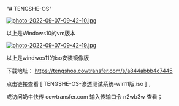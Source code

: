 "# TENGSHE-OS" 

[![photo-2022-09-07-09-42-10.jpg](https://i.postimg.cc/76xQdFqF/photo-2022-09-07-09-42-10.jpg)](https://postimg.cc/7CWVTQG9)

以上是Windows10的vm版本

[![photo-2022-09-07-09-42-19.jpg](https://i.postimg.cc/vH12JLdZ/photo-2022-09-07-09-42-19.jpg)](https://postimg.cc/qzTGnKRP)

以上是windwos11的iso安装镜像版

下载地址：
 https://tengshos.cowtransfer.com/s/a844abbb4c7445 

点击链接查看 [ TENGSHE-OS-渗透测试系统-win11版.iso ] ，

或访问奶牛快传 cowtransfer.com 输入传输口令 n2wb3w 查看；
